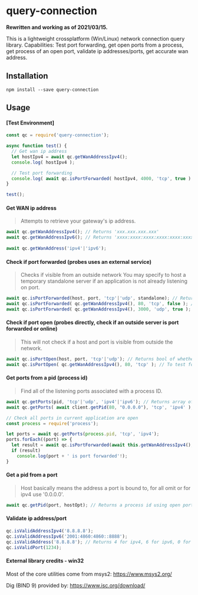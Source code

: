 query-connection
=======

**Rewritten and working as of 2021/03/15.**

This is a lightweight crossplatform (Win/Linux) network connection query library.
Capabilities: Test port forwarding, get open ports from a process, get process of an open port, validate ip addresses/ports, get accurate wan address.

Installation
------------

```
npm install --save query-connection
```

Usage
-----

#### [Test Environment]
```js
const qc = require('query-connection');

async function test() {
  // Get wan ip address
  let hostIpv4 = await qc.getWanAddressIpv4();
  console.log( hostIpv4 );

  // Test port forwarding
  console.log( await qc.isPortForwarded( hostIpv4, 4000, 'tcp', true ) );
}

test();
```

#### Get WAN ip address

> Attempts to retrieve your gateway's ip address.

```js
await qc.getWanAddressIpv4(); // Returns 'xxx.xxx.xxx.xxx'
await qc.getWanAddressIpv6(); // Returns 'xxxx:xxxx:xxxx:xxxx:xxxx:xxxx:xxxx:xxxx'
  
await qc.getWanAddress('ipv4'|'ipv6');
```

#### Check if port forwarded (probes uses an external service)

> Checks if visible from an outside network
> You may specify to host a temporary standalone server if an application is not already listening on port.

```js
await qc.isPortForwarded(host, port, 'tcp'|'udp', standalone); // Returns 0 (false), 1 (true), 2 (external service offline)
await qc.isPortForwarded( qc.getWanAddressIpv4(), 80, 'tcp', false ); // Test for a webserver using an external probe
await qc.isPortForwarded( qc.getWanAddressIpv4(), 3000, 'udp', true );  // Launches a temporary server and then probe externally
```

#### Check if port open (probes directly, check if an outside server is port forwarded or online)

> This will not check if a host and port is visible from outside the network.

```js
await qc.isPortOpen(host, port, 'tcp'|'udp'); // Returns bool of whether it's open
await qc.isPortOpen( qc.getWanAddressIpv4(), 80, 'tcp' ); // To test for a webserver
```

#### Get ports from a pid (process id)

> Find all of the listening ports associated with a process ID.

```js
await qc.getPorts(pid, 'tcp'|'udp', 'ipv4'|'ipv6'); // Returns array of ports
await qc.getPorts( await client.getPid(80, "0.0.0.0"), 'tcp', 'ipv4' ); // Get ports of local webserver listening on port 80

// Check all ports in current application are open
const process = require('process');

let ports = await qc.getPorts(process.pid, 'tcp', 'ipv4');
ports.forEach((port) => {
  let result = await qc.isPortForwarded(await this.getWanAddressIpv4(), port, 'tcp');
  if (result)
    console.log(port + ' is port forwarded'!);
}
```

#### Get a pid from a port

> Host basically means the address a port is bound to, for all omit or for ipv4 use '0.0.0.0'.

```js
await qc.getPid(port, hostOpt); // Returns a process id using open port and optionally host (local ip address)
```

#### Validate ip address/port

```js
qc.isValidAddressIpv4('8.8.8.8');
qc.isValidAddressIpv6('2001:4860:4860::8888');
qc.isValidAddress('8.8.8.8'); // Returns 4 for ipv4, 6 for ipv6, 0 for invalid
qc.isValidPort(1234);
```

#### External library credits - win32
Most of the core utilities come from msys2:
https://www.msys2.org/

Dig (BIND 9) provided by:
https://www.isc.org/download/

